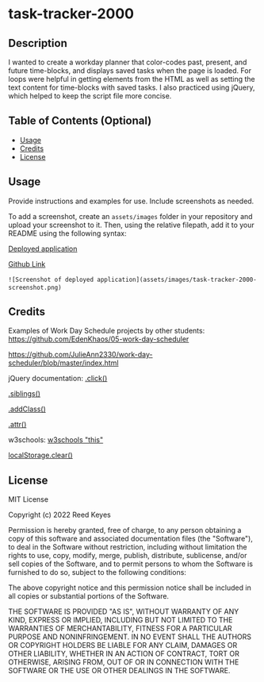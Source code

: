# task-tracker-2000

## Description

I wanted to create a workday planner that color-codes past, present, and future time-blocks, and displays saved tasks when the page is loaded. For loops were helpful in getting elements from the HTML as well as setting the text content for time-blocks with saved tasks. I also practiced using jQuery, which helped to keep the script file more concise.

## Table of Contents (Optional)

- [Usage](#usage)
- [Credits](#credits)
- [License](#license)

## Usage

Provide instructions and examples for use. Include screenshots as needed.

To add a screenshot, create an `assets/images` folder in your repository and upload your screenshot to it. Then, using the relative filepath, add it to your README using the following syntax:

[Deployed application](https://rbkeyes.github.io/task-tracker-2000/)

[Github Link](https://github.com/rbkeyes/task-tracker-2000)
    
    ![Screenshot of deployed application](assets/images/task-tracker-2000-screenshot.png)

## Credits

Examples of Work Day Schedule projects by other students:
https://github.com/EdenKhaos/05-work-day-scheduler

https://github.com/JulieAnn2330/work-day-scheduler/blob/master/index.html


jQuery documentation:
[.click()](https://api.jquery.com/click/)

[.siblings()](https://api.jquery.com/siblings/)

[.addClass()](https://api.jquery.com/addClass/)

[.attr()](https://api.jquery.com/attr/)

w3schools:
[w3schools "this"](https://www.w3schools.com/js/js_this.asp)

[localStorage.clear()](https://www.w3schools.com/jsref/met_storage_clear.asp)

## License

MIT License

Copyright (c) 2022 Reed Keyes

Permission is hereby granted, free of charge, to any person obtaining a copy
of this software and associated documentation files (the "Software"), to deal
in the Software without restriction, including without limitation the rights
to use, copy, modify, merge, publish, distribute, sublicense, and/or sell
copies of the Software, and to permit persons to whom the Software is
furnished to do so, subject to the following conditions:

The above copyright notice and this permission notice shall be included in all
copies or substantial portions of the Software.

THE SOFTWARE IS PROVIDED "AS IS", WITHOUT WARRANTY OF ANY KIND, EXPRESS OR
IMPLIED, INCLUDING BUT NOT LIMITED TO THE WARRANTIES OF MERCHANTABILITY,
FITNESS FOR A PARTICULAR PURPOSE AND NONINFRINGEMENT. IN NO EVENT SHALL THE
AUTHORS OR COPYRIGHT HOLDERS BE LIABLE FOR ANY CLAIM, DAMAGES OR OTHER
LIABILITY, WHETHER IN AN ACTION OF CONTRACT, TORT OR OTHERWISE, ARISING FROM,
OUT OF OR IN CONNECTION WITH THE SOFTWARE OR THE USE OR OTHER DEALINGS IN THE
SOFTWARE.




